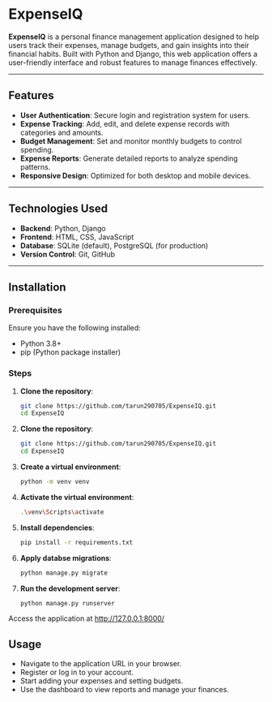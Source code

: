 # ExpenseIQ

**ExpenseIQ** is a personal finance management application designed to help users track their expenses, manage budgets, and gain insights into their financial habits. Built with Python and Django, this web application offers a user-friendly interface and robust features to manage finances effectively.

---

## Features

- **User Authentication**: Secure login and registration system for users.
- **Expense Tracking**: Add, edit, and delete expense records with categories and amounts.
- **Budget Management**: Set and monitor monthly budgets to control spending.
- **Expense Reports**: Generate detailed reports to analyze spending patterns.
- **Responsive Design**: Optimized for both desktop and mobile devices.

---

## Technologies Used

- **Backend**: Python, Django
- **Frontend**: HTML, CSS, JavaScript
- **Database**: SQLite (default), PostgreSQL (for production)
- **Version Control**: Git, GitHub

---

## Installation

### Prerequisites

Ensure you have the following installed:

- Python 3.8+
- pip (Python package installer)

### Steps

1. **Clone the repository**:

   ```bash
   git clone https://github.com/tarun290705/ExpenseIQ.git
   cd ExpenseIQ

1. **Clone the repository**:

   ```bash
   git clone https://github.com/tarun290705/ExpenseIQ.git
   cd ExpenseIQ
   
2. **Create a virtual environment**:

   ```bash
   python -m venv venv

3. **Activate the virtual environment**:

   ```bash
   .\venv\Scripts\activate


4. **Install dependencies**:

   ```bash
   pip install -r requirements.txt


5. **Apply databse migrations**:

   ```bash
   python manage.py migrate


6. **Run the development server**:

   ```bash
   python manage.py runserver

Access the application at http://127.0.0.1:8000/

## Usage

- Navigate to the application URL in your browser.
- Register or log in to your account.
- Start adding your expenses and setting budgets.
- Use the dashboard to view reports and manage your finances.



